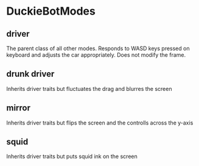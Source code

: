 # DuckieBotModes

## driver
The parent class of all other modes. Responds to WASD keys pressed on keyboard
and adjusts the car appropriately. Does not modify the frame.

## drunk driver
Inherits driver traits but fluctuates the drag and blurres the screen

## mirror
Inherits driver traits but flips the screen and the controlls across the y-axis

## squid
Inherits driver traits but puts squid ink on the screen
